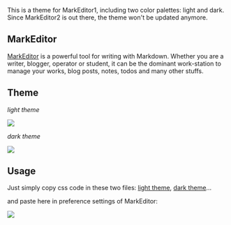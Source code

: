 This is a theme for MarkEditor1, including two color palettes: light and dark. Since MarkEditor2 is out there, the theme won't be updated anymore.

## MarkEditor

[MarkEditor](http://markeditor.com/app/markeditor) is a powerful tool for writing with Markdown. Whether you are a writer, blogger, operator or student, it can be the dominant work-station to manage your works, blog posts, notes, todos and many other stuffs.

## Theme

*light theme*

![](https://raw.githubusercontent.com/greenzorro/MarkEditor-Theme/master/screenshots/light.png)

*dark theme*

![](https://raw.githubusercontent.com/greenzorro/MarkEditor-Theme/master/screenshots/dark.png)

## Usage

Just simply copy css code in these two files: [light theme](https://raw.githubusercontent.com/greenzorro/MarkEditor-Theme/master/theme-light.txt), [dark theme](https://raw.githubusercontent.com/greenzorro/MarkEditor-Theme/master/theme-dark.txt)...

and paste here in preference settings of MarkEditor:

![](https://raw.githubusercontent.com/greenzorro/MarkEditor-Theme/master/screenshots/usage.png)
